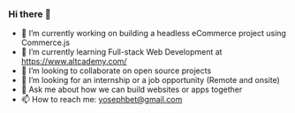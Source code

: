 ### Hi there 👋

- 🔭 I’m currently working on building a headless eCommerce project using Commerce.js
- 🌱 I’m currently learning Full-stack Web Development at https://www.altcademy.com/ 
- 👯 I’m looking to collaborate on open source projects
- 🤔 I’m looking for an internship or a job opportunity (Remote and onsite)
- 💬 Ask me about how we can build websites or apps together
- 📫 How to reach me: yosephbet@gmail.com 
